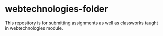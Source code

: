 # webtechnologies-folder
This repository is for submitting assignments as well as classworks taught in webtechnologies module.
